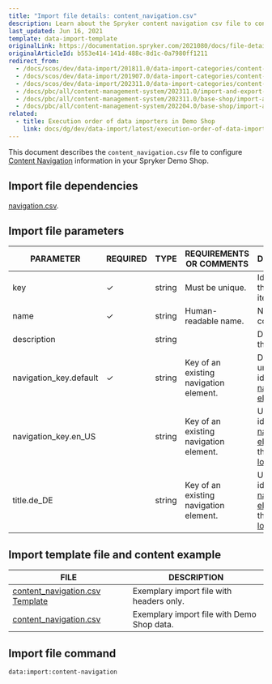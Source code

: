 ```yaml
---
title: "Import file details: content_navigation.csv"
description: Learn about the Spryker content navigation csv file to configure content navigation information in your Spryker shop.
last_updated: Jun 16, 2021
template: data-import-template
originalLink: https://documentation.spryker.com/2021080/docs/file-details-content-navigationcsv
originalArticleId: b553e414-141d-488c-8d1c-0a7980ff1211
redirect_from:
  - /docs/scos/dev/data-import/201811.0/data-import-categories/content-management/file-details-content-navigation.csv.html
  - /docs/scos/dev/data-import/201907.0/data-import-categories/content-management/file-details-content-navigation.csv.html
  - /docs/scos/dev/data-import/202311.0/data-import-categories/content-management/file-details-content-navigation.csv.html
  - /docs/pbc/all/content-management-system/202311.0/import-and-export-data/file-details-content-navigation.csv.html
  - /docs/pbc/all/content-management-system/202311.0/base-shop/import-and-export-data/file-details-content-navigation.csv.html
  - /docs/pbc/all/content-management-system/202204.0/base-shop/import-and-export-data/import-file-details-content-navigation.csv.html
related:
  - title: Execution order of data importers in Demo Shop
    link: docs/dg/dev/data-import/latest/execution-order-of-data-importers.html
---
```


This document describes the `content_navigation.csv` file to configure [Content Navigation](/docs/pbc/all/content-management-system/{{page.version}}/base-shop/navigation-feature-overview.html#navigation-as-content-item) information in your Spryker Demo Shop.


## Import file dependencies

 [navigation.csv](/docs/pbc/all/content-management-system/{{page.version}}/base-shop/import-and-export-data/import-file-details-navigation.csv.html).


## Import file parameters



| PARAMETER | REQUIRED | TYPE | REQUIREMENTS OR COMMENTS | DESCRIPTION |
| --- | --- | --- | --- | --- |
| key | &check; | string | Must be unique. | Identifier of the content item. |
| name | &check; | string | Human-readable name. | Name of the content. |
| description |   | string |  | Description of the content. |
| navigation_key.default | &check; | string | Key of an existing navigation element. | Default unique identifier of a [navigation element](/docs/pbc/all/content-management-system/{{page.version}}/base-shop/import-and-export-data/import-file-details-navigation.csv.html).  |
| navigation_key.en_US |  | string | Key of an existing navigation element. | Unique identifier of a [navigation element](/docs/pbc/all/content-management-system/{{page.version}}/base-shop/import-and-export-data/import-file-details-navigation.csv.html) for the `en_US` [locale](/docs/pbc/all/order-management-system/{{page.version}}/base-shop/datapayload-conversion/multi-language-setup.html). |
| title.de_DE |  | string | Key of an existing navigation element. | Unique identifier of a [navigation element](/docs/pbc/all/content-management-system/{{page.version}}/base-shop/import-and-export-data/import-file-details-navigation.csv.html) for the `de_DE` [locale](/docs/pbc/all/order-management-system/{{page.version}}/base-shop/datapayload-conversion/multi-language-setup.html). |



## Import template file and content example



| FILE | DESCRIPTION |
| --- | --- |
| [content_navigation.csv Template](https://spryker.s3.eu-central-1.amazonaws.com/docs/Developer+Guide/Back-End/Data+Manipulation/Data+Ingestion/Data+Import/Data+Import+Categories/Content+Management/Template+content_navigation.csv) | Exemplary import file with headers only. |
| [content_navigation.csv](https://spryker.s3.eu-central-1.amazonaws.com/docs/Developer+Guide/Back-End/Data+Manipulation/Data+Ingestion/Data+Import/Data+Import+Categories/Content+Management/content_navigation.csv) | Exemplary import file with Demo Shop data. |


## Import file command

```bash
data:import:content-navigation
```
